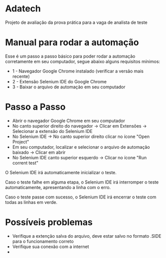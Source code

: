 # Adatech
Projeto de avaliação da prova prática para a vaga de analista de teste

# Manual para rodar a automação
Esse é um passo a passo básico para poder rodar a automação corretamente em seu computador, segue abaixo alguns requisitos mínimos:
- 1 - Navegador Google Chrome instalado (verificar a versão mais recente)
- 2 - Extensão Selenium IDE do Google Chrome
- 3 - Baixar o arquivo de automação em seu computador
# Passo a Passo
- Abrir o navegador Google Chrome em seu computador
- No canto superior direito do navegador -> Clicar em Extensões -> Selecionar a extensão do Selenium IDE
- No Selenium IDE -> No canto superior direito clicar no ícone "Open Project"
- Em seu computador, localizar e selecionar o arquivo de automação baixado -> Clicar em abrir
- No Selenium IDE canto superior esquerdo -> Clicar no ícone "Run corrent test"

O Selenium IDE irá automaticamente inicializar o teste.

Caso o teste falhe em alguma etapa, o Selenium IDE irá interromper o teste automaticamente, apresentando a linha com o erro.

Caso o teste passe com sucesso, o Selenium IDE irá encerrar o teste com todas as linhas em verde.

# Possíveis problemas

- Verifique a extenção salva do arquivo, deve estar salvo no formato .SIDE para o funcionamento correto
- Verifique sua conexão com a internet
- 

